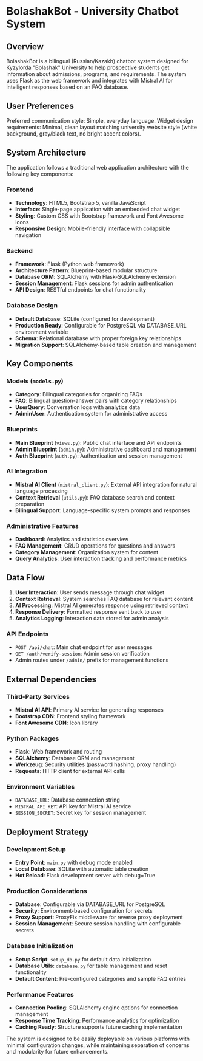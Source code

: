 # BolashakBot - University Chatbot System

## Overview

BolashakBot is a bilingual (Russian/Kazakh) chatbot system designed for Kyzylorda "Bolashak" University to help prospective students get information about admissions, programs, and requirements. The system uses Flask as the web framework and integrates with Mistral AI for intelligent responses based on an FAQ database.

## User Preferences

Preferred communication style: Simple, everyday language.
Widget design requirements: Minimal, clean layout matching university website style (white background, gray/black text, no bright accent colors).

## System Architecture

The application follows a traditional web application architecture with the following key components:

### Frontend
- **Technology**: HTML5, Bootstrap 5, vanilla JavaScript
- **Interface**: Single-page application with an embedded chat widget
- **Styling**: Custom CSS with Bootstrap framework and Font Awesome icons
- **Responsive Design**: Mobile-friendly interface with collapsible navigation

### Backend
- **Framework**: Flask (Python web framework)
- **Architecture Pattern**: Blueprint-based modular structure
- **Database ORM**: SQLAlchemy with Flask-SQLAlchemy extension
- **Session Management**: Flask sessions for admin authentication
- **API Design**: RESTful endpoints for chat functionality

### Database Design
- **Default Database**: SQLite (configured for development)
- **Production Ready**: Configurable for PostgreSQL via DATABASE_URL environment variable
- **Schema**: Relational database with proper foreign key relationships
- **Migration Support**: SQLAlchemy-based table creation and management

## Key Components

### Models (`models.py`)
- **Category**: Bilingual categories for organizing FAQs
- **FAQ**: Bilingual question-answer pairs with category relationships
- **UserQuery**: Conversation logs with analytics data
- **AdminUser**: Authentication system for administrative access

### Blueprints
- **Main Blueprint** (`views.py`): Public chat interface and API endpoints
- **Admin Blueprint** (`admin.py`): Administrative dashboard and management
- **Auth Blueprint** (`auth.py`): Authentication and session management

### AI Integration
- **Mistral AI Client** (`mistral_client.py`): External API integration for natural language processing
- **Context Retrieval** (`utils.py`): FAQ database search and context preparation
- **Bilingual Support**: Language-specific system prompts and responses

### Administrative Features
- **Dashboard**: Analytics and statistics overview
- **FAQ Management**: CRUD operations for questions and answers
- **Category Management**: Organization system for content
- **Query Analytics**: User interaction tracking and performance metrics

## Data Flow

1. **User Interaction**: User sends message through chat widget
2. **Context Retrieval**: System searches FAQ database for relevant content
3. **AI Processing**: Mistral AI generates response using retrieved context
4. **Response Delivery**: Formatted response sent back to user
5. **Analytics Logging**: Interaction data stored for admin analysis

### API Endpoints
- `POST /api/chat`: Main chat endpoint for user messages
- `GET /auth/verify-session`: Admin session verification
- Admin routes under `/admin/` prefix for management functions

## External Dependencies

### Third-Party Services
- **Mistral AI API**: Primary AI service for generating responses
- **Bootstrap CDN**: Frontend styling framework
- **Font Awesome CDN**: Icon library

### Python Packages
- **Flask**: Web framework and routing
- **SQLAlchemy**: Database ORM and management
- **Werkzeug**: Security utilities (password hashing, proxy handling)
- **Requests**: HTTP client for external API calls

### Environment Variables
- `DATABASE_URL`: Database connection string
- `MISTRAL_API_KEY`: API key for Mistral AI service
- `SESSION_SECRET`: Secret key for session management

## Deployment Strategy

### Development Setup
- **Entry Point**: `main.py` with debug mode enabled
- **Local Database**: SQLite with automatic table creation
- **Hot Reload**: Flask development server with debug=True

### Production Considerations
- **Database**: Configurable via DATABASE_URL for PostgreSQL
- **Security**: Environment-based configuration for secrets
- **Proxy Support**: ProxyFix middleware for reverse proxy deployment
- **Session Management**: Secure session handling with configurable secrets

### Database Initialization
- **Setup Script**: `setup_db.py` for default data initialization
- **Database Utils**: `database.py` for table management and reset functionality
- **Default Content**: Pre-configured categories and sample FAQ entries

### Performance Features
- **Connection Pooling**: SQLAlchemy engine options for connection management
- **Response Time Tracking**: Performance analytics for optimization
- **Caching Ready**: Structure supports future caching implementation

The system is designed to be easily deployable on various platforms with minimal configuration changes, while maintaining separation of concerns and modularity for future enhancements.